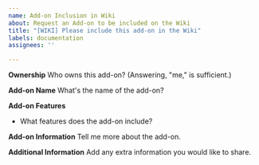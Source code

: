 ```yaml
---
name: Add-on Inclusion in Wiki
about: Request an Add-on to be included on the Wiki
title: "[WIKI] Please include this add-on in the Wiki"
labels: documentation
assignees: ''

---
```


**Ownership**
Who owns this add-on? (Answering, "me," is sufficient.)

**Add-on Name**
What's the name of the add-on?

**Add-on Features**
- What features does the add-on include?

**Add-on Information**
Tell me more about the add-on.

**Additional Information**
Add any extra information you would like to share.
